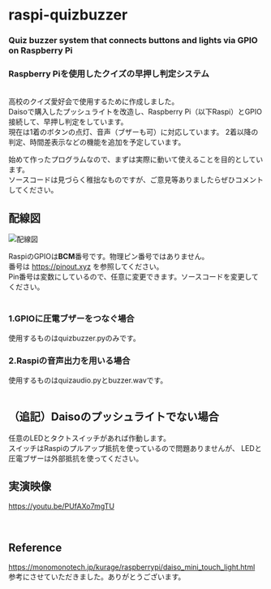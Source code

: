 # raspi-quizbuzzer
### Quiz buzzer system that connects buttons and lights via GPIO on Raspberry Pi
### Raspberry Piを使用したクイズの早押し判定システム
<br>
高校のクイズ愛好会で使用するために作成しました。
<br>
Daisoで購入したプッシュライトを改造し、Raspberry Pi（以下Raspi）とGPIO接続して、早押し判定をしています。
<br>
現在は1着のボタンの点灯、音声（ブザーも可）に対応しています。  
2着以降の判定、時間差表示などの機能を追加を予定しています。

始めて作ったプログラムなので、まずは実際に動いて使えることを目的としています。  
ソースコードは見づらく稚拙なものですが、ご意見等ありましたらぜひコメントしてください。
<br>
## 配線図
![配線図](https://user-images.githubusercontent.com/64695370/139097194-b6ae511f-5cca-427c-8792-9ea4e0dd86b2.png)
<br>

RaspiのGPIOは**BCM**番号です。物理ピン番号ではありません。
<br>
番号は https://pinout.xyz を参照してください。
<br>
Pin番号は変数にしているので、任意に変更できます。ソースコードを変更してください。
<br><br>

### 1.GPIOに圧電ブザーをつなぐ場合
使用するものはquizbuzzer.pyのみです。
<br>

### 2.Raspiの音声出力を用いる場合
使用するものはquizaudio.pyとbuzzer.wavです。
<br><br>

## （追記）Daisoのプッシュライトでない場合
任意のLEDとタクトスイッチがあれば作動します。
<br>
スイッチはRaspiのプルアップ抵抗を使っているので問題ありませんが、
LEDと圧電ブザーは外部抵抗を使ってください。
<br>

## 実演映像

https://youtu.be/PUfAXo7mgTU

<br>

## Reference
https://monomonotech.jp/kurage/raspberrypi/daiso_mini_touch_light.html  
参考にさせていただきました。ありがとうございます。